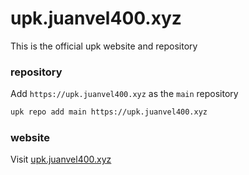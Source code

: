 
# upk.juanvel400.xyz
This is the official upk website and repository
### repository
Add `https://upk.juanvel400.xyz` as the `main` repository
```sh
upk repo add main https://upk.juanvel400.xyz
```
### website
Visit [upk.juanvel400.xyz](https://upk.juanvel400.xyz)

